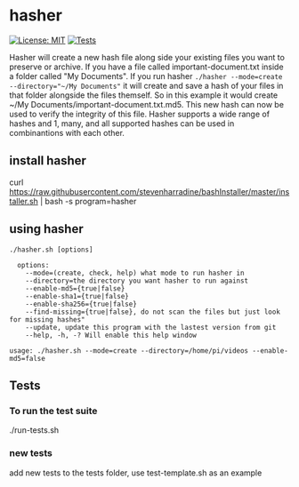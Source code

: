 # hasher
[![License: MIT](https://img.shields.io/badge/License-MIT-yellow.svg)](https://opensource.org/licenses/MIT) [![Tests](https://github.com/stevenharradine/hasher/actions/workflows/tests.yml/badge.svg)](https://github.com/stevenharradine/hasher/actions/workflows/tests.yml)

Hasher will create a new hash file along side your existing files you want to preserve or archive.  If you have a file called important-document.txt inside a folder called "My Documents".  If you run hasher `./hasher --mode=create --directory="~/My Documents"` it will create and save a hash of your files in that folder alongside the files themself.  So in this example it would create ~/My Documents/important-document.txt.md5.  This new hash can now be used to verify the integrity of this file.  Hasher supports a wide range of hashes and 1, many, and all supported hashes can be used in combinantions with each other.

## install hasher
curl https://raw.githubusercontent.com/stevenharradine/bashInstaller/master/installer.sh | bash -s program=hasher

## using hasher
```
./hasher.sh [options]

  options:
    --mode=(create, check, help) what mode to run hasher in
    --directory=the directory you want hasher to run against
    --enable-md5={true|false}
    --enable-sha1={true|false}
    --enable-sha256={true|false}
    --find-missing={true|false}, do not scan the files but just look for missing hashes"
    --update, update this program with the lastest version from git
    --help, -h, -? Will enable this help window

usage: ./hasher.sh --mode=create --directory=/home/pi/videos --enable-md5=false
```
## Tests
### To run the test suite
./run-tests.sh
### new tests
add new tests to the tests folder, use test-template.sh as an example
